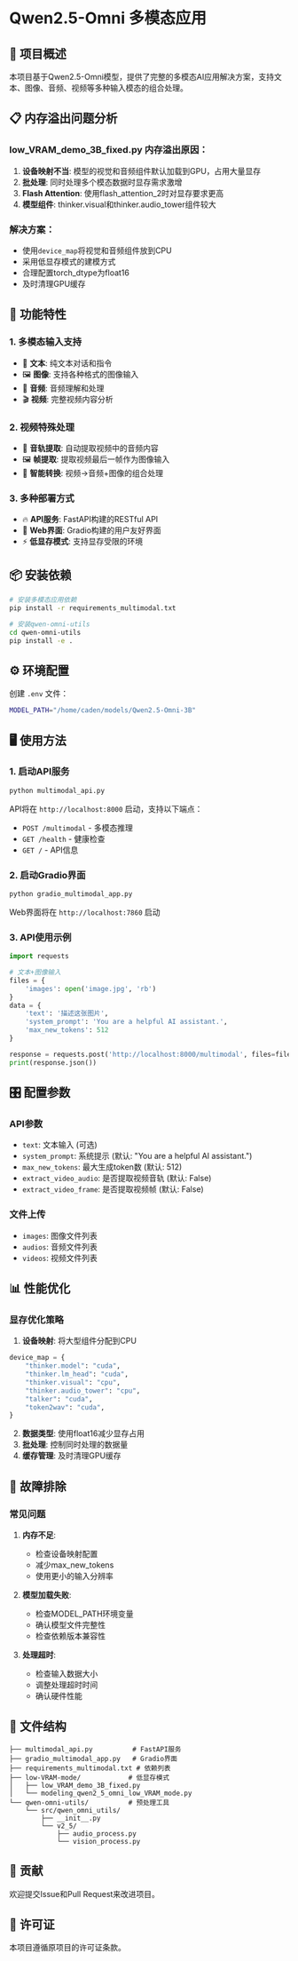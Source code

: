# Qwen2.5-Omni 多模态应用

## 🎯 项目概述

本项目基于Qwen2.5-Omni模型，提供了完整的多模态AI应用解决方案，支持文本、图像、音频、视频等多种输入模态的组合处理。

## 📋 内存溢出问题分析

### low_VRAM_demo_3B_fixed.py 内存溢出原因：

1. **设备映射不当**: 模型的视觉和音频组件默认加载到GPU，占用大量显存
2. **批处理**: 同时处理多个模态数据时显存需求激增
3. **Flash Attention**: 使用flash_attention_2时对显存要求更高
4. **模型组件**: thinker.visual和thinker.audio_tower组件较大

### 解决方案：

- 使用`device_map`将视觉和音频组件放到CPU
- 采用低显存模式的建模方式
- 合理配置torch_dtype为float16
- 及时清理GPU缓存

## 🚀 功能特性

### 1. 多模态输入支持
- 📝 **文本**: 纯文本对话和指令
- 🖼️ **图像**: 支持各种格式的图像输入
- 🎵 **音频**: 音频理解和处理
- 🎬 **视频**: 完整视频内容分析

### 2. 视频特殊处理
- 📢 **音轨提取**: 自动提取视频中的音频内容
- 🖼️ **帧提取**: 提取视频最后一帧作为图像输入
- 🎯 **智能转换**: 视频→音频+图像的组合处理

### 3. 多种部署方式
- 🔥 **API服务**: FastAPI构建的RESTful API
- 🎨 **Web界面**: Gradio构建的用户友好界面
- ⚡ **低显存模式**: 支持显存受限的环境

## 📦 安装依赖

```bash
# 安装多模态应用依赖
pip install -r requirements_multimodal.txt

# 安装qwen-omni-utils
cd qwen-omni-utils
pip install -e .
```

## ⚙️ 环境配置

创建 `.env` 文件：

```bash
MODEL_PATH="/home/caden/models/Qwen2.5-Omni-3B"
```

## 🖥️ 使用方法

### 1. 启动API服务

```bash
python multimodal_api.py
```

API将在 `http://localhost:8000` 启动，支持以下端点：
- `POST /multimodal` - 多模态推理
- `GET /health` - 健康检查
- `GET /` - API信息

### 2. 启动Gradio界面

```bash
python gradio_multimodal_app.py
```

Web界面将在 `http://localhost:7860` 启动

### 3. API使用示例

```python
import requests

# 文本+图像输入
files = {
    'images': open('image.jpg', 'rb')
}
data = {
    'text': '描述这张图片',
    'system_prompt': 'You are a helpful AI assistant.',
    'max_new_tokens': 512
}

response = requests.post('http://localhost:8000/multimodal', files=files, data=data)
print(response.json())
```

## 🎛️ 配置参数

### API参数

- `text`: 文本输入 (可选)
- `system_prompt`: 系统提示 (默认: "You are a helpful AI assistant.")
- `max_new_tokens`: 最大生成token数 (默认: 512)
- `extract_video_audio`: 是否提取视频音轨 (默认: False)
- `extract_video_frame`: 是否提取视频帧 (默认: False)

### 文件上传

- `images`: 图像文件列表
- `audios`: 音频文件列表  
- `videos`: 视频文件列表

## 📊 性能优化

### 显存优化策略

1. **设备映射**: 将大型组件分配到CPU
```python
device_map = {
    "thinker.model": "cuda",
    "thinker.lm_head": "cuda", 
    "thinker.visual": "cpu",
    "thinker.audio_tower": "cpu",
    "talker": "cuda",
    "token2wav": "cuda",
}
```

2. **数据类型**: 使用float16减少显存占用
3. **批处理**: 控制同时处理的数据量
4. **缓存管理**: 及时清理GPU缓存

## 🔧 故障排除

### 常见问题

1. **内存不足**: 
   - 检查设备映射配置
   - 减少max_new_tokens
   - 使用更小的输入分辨率

2. **模型加载失败**:
   - 检查MODEL_PATH环境变量
   - 确认模型文件完整性
   - 检查依赖版本兼容性

3. **处理超时**:
   - 检查输入数据大小
   - 调整处理超时时间
   - 确认硬件性能

## 📁 文件结构

```
├── multimodal_api.py          # FastAPI服务
├── gradio_multimodal_app.py   # Gradio界面
├── requirements_multimodal.txt # 依赖列表
├── low-VRAM-mode/            # 低显存模式
│   ├── low_VRAM_demo_3B_fixed.py
│   └── modeling_qwen2_5_omni_low_VRAM_mode.py
└── qwen-omni-utils/          # 预处理工具
    └── src/qwen_omni_utils/
        ├── __init__.py
        └── v2_5/
            ├── audio_process.py
            └── vision_process.py
```

## 🤝 贡献

欢迎提交Issue和Pull Request来改进项目。

## 📄 许可证

本项目遵循原项目的许可证条款。